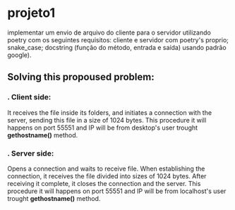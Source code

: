 # projeto1
 implementar um envio de arquivo do cliente para o servidor utilizando poetry com os seguintes requisitos: cliente e servidor com poetry's proprio;  snake_case; docstring (função do método, entrada e saída) usando padrão google).

## Solving this propoused problem:
###  . Client side:
It receives the file inside its folders, and initiates a connection with the server, sending this file in a size of 1024 bytes.
This procedure it will happens on port 55551 and IP will be from desktop's user trought __gethostname()__ method.


###  . Server side:
Opens a connection and waits to receive file. When establishing the connection, it receives the file divided into sizes of 1024 bytes. After receiving it complete, it closes the connection and the server.
This procedure it will happens on port 55551 and IP will be from localhost's user trought __gethostname()__ method.